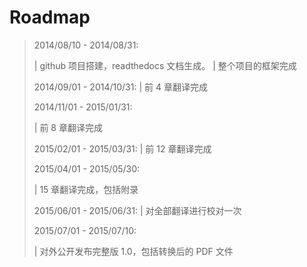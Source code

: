 # Roadmap

> 2014/08/10 - 2014/08/31:
> 
> | github 项目搭建，readthedocs 文档生成。
> | 整个项目的框架完成
> 
> 2014/09/01 - 2014/10/31:
> | 前 4 章翻译完成
> 
> 2014/11/01 - 2015/01/31:
> 
> | 前 8 章翻译完成
> 
> 2015/02/01 - 2015/03/31:
> | 前 12 章翻译完成
> 
> 2015/04/01 - 2015/05/30:
> 
> | 15 章翻译完成，包括附录
> 
> 2015/06/01 - 2015/06/31:
> | 对全部翻译进行校对一次
> 
> 2015/07/01 - 2015/07/10:
> 
> | 对外公开发布完整版 1.0，包括转换后的 PDF 文件